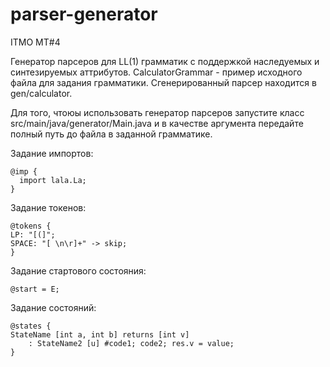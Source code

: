 # parser-generator
ITMO MT#4

Генератор парсеров для LL(1) грамматик с поддержкой наследуемых и синтезируемых аттрибутов. CalculatorGrammar - пример исходного файла для задания грамматики. Сгенерированный парсер находится в gen/calculator. 
  
Для того, чтоюы использовать генератор парсеров запустите класс src/main/java/generator/Main.java и в качестве аргумента передайте полный путь до файла в заданной грамматике.
  
Задание импортов:
```
@imp {
  import lala.La;
}
```
  
Задание токенов:
```
@tokens {
LP: "[(]";
SPACE: "[ \n\r]+" -> skip;
}
```
  
Задание стартового состояния:
```
@start = E;
```
  
Задание состояний:
```
@states {
StateName [int a, int b] returns [int v]
    : StateName2 [u] #code1; code2; res.v = value;
}
```
